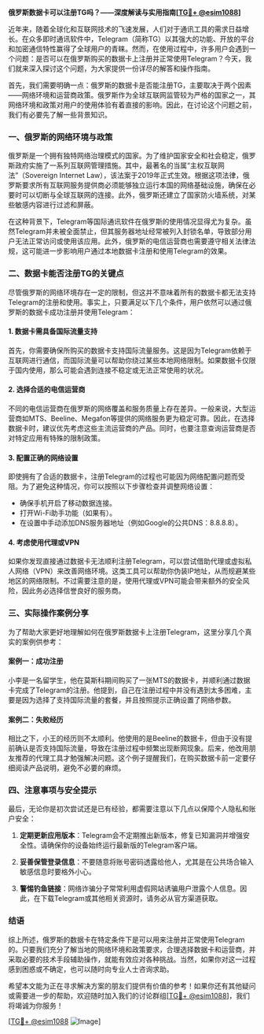 **俄罗斯数据卡可以注册TG吗？——深度解读与实用指南[[TG💪+ @esim1088](https://t.me/s/esim1088)]**

近年来，随着全球化和互联网技术的飞速发展，人们对于通讯工具的需求日益增长。在众多即时通讯软件中，Telegram（简称TG）以其强大的功能、开放的平台和加密通信特性赢得了全球用户的青睐。然而，在使用过程中，许多用户会遇到一个问题：是否可以在俄罗斯购买的数据卡上注册并正常使用Telegram？今天，我们就来深入探讨这个问题，为大家提供一份详尽的解答和操作指南。

首先，我们需要明确一点：俄罗斯的数据卡是否能注册TG，主要取决于两个因素——网络环境和运营商政策。俄罗斯作为全球互联网监管较为严格的国家之一，其网络环境和政策对用户的使用体验有着直接的影响。因此，在讨论这个问题之前，我们有必要先了解一些背景知识。

### **一、俄罗斯的网络环境与政策**

俄罗斯是一个拥有独特网络治理模式的国家。为了维护国家安全和社会稳定，俄罗斯政府实施了一系列互联网管理措施。其中，最著名的当属“主权互联网法”（Sovereign Internet Law），该法案于2019年正式生效。根据这项法律，俄罗斯要求所有互联网服务提供商必须能够独立运行本国的网络基础设施，确保在必要时可以切断与全球互联网的连接。此外，俄罗斯还建立了国家防火墙系统，对某些敏感内容进行过滤和屏蔽。

在这种背景下，Telegram等国际通讯软件在俄罗斯的使用情况显得尤为复杂。虽然Telegram并未被全面禁止，但其服务器地址经常被列入封锁名单，导致部分用户无法正常访问或使用该应用。此外，俄罗斯的电信运营商也需要遵守相关法律法规，这可能进一步影响用户通过本地数据卡注册和使用Telegram的效果。

### **二、数据卡能否注册TG的关键点**

尽管俄罗斯的网络环境存在一定的限制，但这并不意味着所有的数据卡都无法支持Telegram的注册和使用。事实上，只要满足以下几个条件，用户依然可以通过俄罗斯的数据卡成功注册并使用Telegram：

#### **1. 数据卡需具备国际流量支持**
首先，你需要确保所购买的数据卡支持国际流量服务。这是因为Telegram依赖于互联网进行通信，而国际流量可以帮助你绕过某些本地网络限制。如果数据卡仅限于国内使用，那么可能会遇到连接不稳定或无法正常使用的状况。

#### **2. 选择合适的电信运营商**
不同的电信运营商在俄罗斯的网络覆盖和服务质量上存在差异。一般来说，大型运营商如MTS、Beeline、Megafon等提供的网络服务更为稳定可靠。因此，在选择数据卡时，建议优先考虑这些主流运营商的产品。同时，也要注意查询运营商是否对特定应用有特殊的限制政策。

#### **3. 配置正确的网络设置**
即使拥有了合适的数据卡，注册Telegram的过程也可能因为网络配置问题而受阻。为了避免这种情况，你可以按照以下步骤检查并调整网络设置：
- 确保手机开启了移动数据连接。
- 打开Wi-Fi助手功能（如果有）。
- 在设置中手动添加DNS服务器地址（例如Google的公共DNS：8.8.8.8）。

#### **4. 考虑使用代理或VPN**
如果你发现直接通过数据卡无法顺利注册Telegram，可以尝试借助代理或虚拟私人网络（VPN）来改善网络环境。这类工具可以帮助你伪装IP地址，从而规避某些地区的网络限制。不过需要注意的是，使用代理或VPN可能会带来额外的安全风险，因此务必选择信誉良好的服务商。

### **三、实际操作案例分享**

为了帮助大家更好地理解如何在俄罗斯数据卡上注册Telegram，这里分享几个真实的案例供参考：

#### **案例一：成功注册**
小李是一名留学生，他在莫斯科期间购买了一张MTS的数据卡，并顺利通过数据卡完成了Telegram的注册。他提到，自己在注册过程中并没有遇到太多困难，主要是因为选择了支持国际流量的套餐，并且按照提示正确设置了网络参数。

#### **案例二：失败经历**
相比之下，小王的经历则不太顺利。他使用的是Beeline的数据卡，但由于没有提前确认是否支持国际流量，导致在注册过程中频繁出现断网现象。后来，他改用朋友推荐的代理工具才勉强解决问题。这个例子提醒我们，在购买数据卡前一定要仔细阅读产品说明，避免不必要的麻烦。

### **四、注意事项与安全提示**

最后，无论你是初次尝试还是已有经验，都需要注意以下几点以保障个人隐私和账户安全：

1. **定期更新应用版本**：Telegram会不定期推出新版本，修复已知漏洞并增强安全性。请确保你的设备始终运行最新版的Telegram客户端。
   
2. **妥善保管登录信息**：不要随意将账号密码透露给他人，尤其是在公共场合输入敏感信息时要格外小心。

3. **警惕钓鱼链接**：网络诈骗分子常常利用虚假网站诱骗用户泄露个人信息。因此，在下载Telegram或其他相关资源时，请务必从官方渠道获取。

### **结语**

综上所述，俄罗斯的数据卡在特定条件下是可以用来注册并正常使用Telegram的。只要我们充分了解当地的网络环境和政策要求，合理选择数据卡和运营商，并采取必要的技术手段辅助操作，就能有效应对各种挑战。当然，如果你对这一过程感到困惑或不确定，也可以随时向专业人士咨询求助。

希望本文能为正在寻求解决方案的朋友们提供有价值的参考！如果你还有其他疑问或需要进一步的帮助，欢迎随时加入我们的讨论群组[[TG💪+ @esim1088](https://t.me/s/esim1088)]，我们将竭诚为你服务！

[[TG💪+ @esim1088](https://t.me/s/esim1088) ![Image](https://i.postimg.cc/4NQfJmqS/Snipaste-2025-05-13-00-14-12.png)]